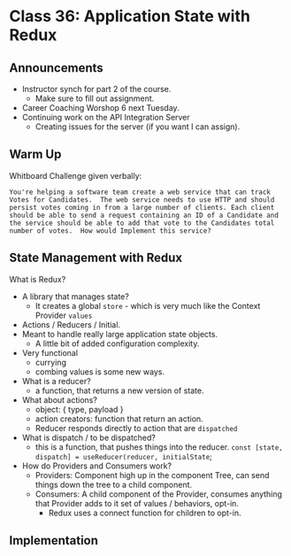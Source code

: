 # Class 36: Application State with Redux

## Announcements

* Instructor synch for part 2 of the course.
  * Make sure to fill out assignment.
* Career Coaching Worshop 6 next Tuesday.
* Continuing work on the API Integration Server
  * Creating issues for the server (if you want I can assign).

## Warm Up

Whitboard Challenge given verbally:

`You're helping a software team create a web service that can track Votes for Candidates.  The web service needs to use HTTP and should persist votes coming in from a large number of clients. Each client should be able to send a request containing an ID of a Candidate and the service should be able to add that vote to the Candidates total number of votes.  How would Implement this service?`

## State Management with Redux

What is Redux?

* A library that manages state?
  * It creates a global `store` - which is very much like the Context Provider `values`
* Actions / Reducers / Initial.
* Meant to handle really large application state objects.
  * A little bit of added configuration complexity.
* Very functional
  * currying
  * combing values is some new ways.
* What is a reducer?
  * a function, that returns a new version of state.
* What about actions?
  * object: { type, payload }
  * action creators: function that return an action.
  * Reducer responds directly to action that are `dispatched`
* What is dispatch / to be dispatched?
  * this is a function,  that pushes things into the reducer.
  `const [state, dispatch] = useReducer(reducer, initialState`;
* How do Providers and Consumers work?
  * Providers: Component high up in the component Tree, can send things down the tree to a child component.
  * Consumers: A child component of the Provider, consumes anything that Provider adds to it set of values / behaviors, opt-in.
    * Redux uses a connect function for children to opt-in.

## Implementation
